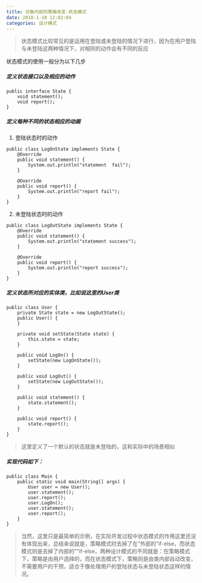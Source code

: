 ```yaml
---
title: 对象内部的策略改变-状态模式
date: 2018-1-18 12:02:04
categories: 设计模式
---
```


> 状态模式比较常见的是运用在登陆或未登陆的情况下进行，因为在用户登陆与未登陆这两种情况下，对相同的动作会有不同的反应

状态模式的使用一般分为以下几步

##### 定义状态接口以及相应的动作

```
public interface State {
    void statement();
    void report();
}
```

##### 定义每种不同的状态相应的动画

1. 登陆状态时的动作
```
public class LogOnState implements State {
    @Override
    public void statement() {
        System.out.println("statement  fail");
    }

    @Override
    public void report() {
        System.out.println("report fail");
    }
}
```

2. 未登陆状态时的动作

```
public class LogOutState implements State {
    @Override
    public void statement() {
        System.out.println("statement success");
    }

    @Override
    public void report() {
        System.out.println("report success");
    }
}
```

##### 定义状态所对应的实体类，比如说这里的User类

```
public class User {
    private State state = new LogOutState();
    public User() {
    }

    private void setState(State state) {
        this.state = state;
    }

    public void LogOn() {
        setState(new LogOnState());
    }

    public void LogOut() {
        setState(new LogOutState());
    }

    public void statement() {
        state.statement();
    }

    public void report() {
        state.report();
    }
}
```

> 这里定义了一个默认的状态就是未登陆的，这和实际中的场景相似

##### 实现代码如下：

```
public class Main {
    public static void main(String[] args) {
        User user = new User();
        user.statement();
        user.report();
        user.LogOn();
        user.statement();
        user.report();
    }
}
```

> 当然，这里只是最简单的示例，在实际开发过程中状态模式的作用这里还没有体现出来，总结来说就是，策略模式时去掉了在“外部的”if-else，而状态模式则是去掉了内部的”“if-else，两种设计模式的不同就是：在策略模式下，策略是由用户选择的，而在状态模式下，策略则是由类内部自动改变，不需要用户的干预，适合于像处理用户的登陆状态与未登陆状态这样的情况。